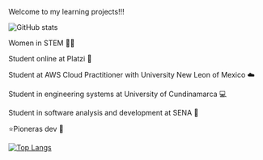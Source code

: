 Welcome to my learning projects!!!

![GitHub stats](https://github-readme-stats.vercel.app/api?username=jlianacastillo&hide=contribs,prs)

Women in STEM 🙆‍♀️

Student online at Platzi 💚 

Student at AWS Cloud Practitioner with University New Leon of Mexico ☁️

Student in engineering systems at University of Cundinamarca 💻 

Student in software analysis and development at SENA 🐛

⭐Pioneras dev 🧡

[![Top Langs](https://github-readme-stats.vercel.app/api/top-langs/?username=jlianacastillo&layout)](https://github.com/jlianacastillo/github-readme-stats)







